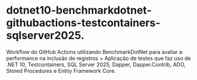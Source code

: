 # dotnet10-benchmarkdotnet-githubactions-testcontainers-sqlserver2025.
Workflow do GitHub Actions utilizando BenchmarkDotNet para avaliar a performance na inclusão de registros + Aplicação de testes que faz uso de .NET 10, Testcontainers, SQL Server 2025, Dapper, Dapper.Contrib, ADO, Stored Procedures e Entity Framework Core.
